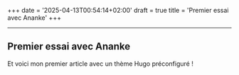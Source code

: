 +++
date = '2025-04-13T00:54:14+02:00'
draft = true
title = 'Premier essai avec Ananke'
+++

---
Premier essai avec Ananke
---

Et voici mon premier article avec un thème Hugo préconfiguré !
